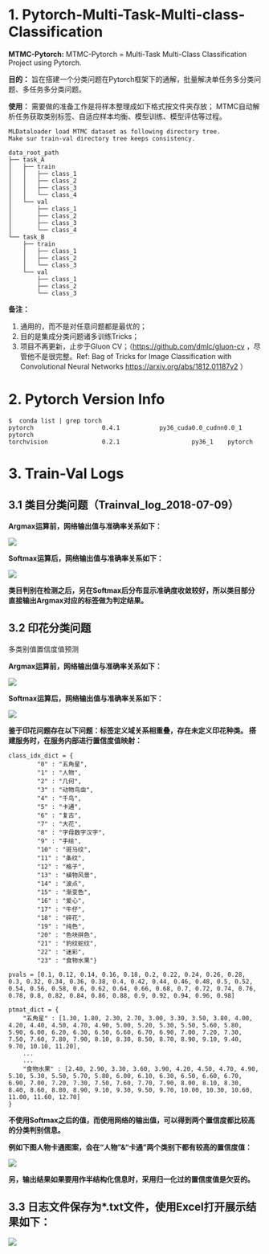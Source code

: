 

# 1. Pytorch-Multi-Task-Multi-class-Classification

**MTMC-Pytorch:**
MTMC-Pytorch = Multi-Task Multi-Class Classification Project using Pytorch.

**目的：**
旨在搭建一个分类问题在Pytorch框架下的通解，批量解决单任务多分类问题、多任务多分类问题。

**使用：**
需要做的准备工作是将样本整理成如下格式按文件夹存放；
MTMC自动解析任务获取类别标签、自适应样本均衡、模型训练、模型评估等过程。

```
MLDataloader load MTMC dataset as following directory tree.
Make sur train-val directory tree keeps consistency.

data_root_path
├── task_A
│   ├── train
│   │   ├── class_1
│   │   ├── class_2
│   │   ├── class_3
│   │   └── class_4
│   └── val
│       ├── class_1
│       ├── class_2
│       ├── class_3
│       └── class_4
└── task_B
    ├── train
    │   ├── class_1
    │   ├── class_2
    │   └── class_3
    └── val
        ├── class_1
        ├── class_2
        └── class_3
```

**备注：**
1. 通用的，而不是对任意问题都是最优的；
2. 目的是集成分类问题诸多训练Tricks；
3. 项目不再更新，止步于Gluon CV；（https://github.com/dmlc/gluon-cv ，尽管他不是很完整。Ref: Bag of Tricks for Image Classification with Convolutional Neural Networks https://arxiv.org/abs/1812.01187v2 ）

# 2. Pytorch Version Info

```
$  conda list | grep torch
pytorch                   0.4.1           py36_cuda0.0_cudnn0.0_1    pytorch
torchvision               0.2.1                    py36_1    pytorch
```

# 3. Train-Val Logs


## 3.1 类目分类问题（Trainval_log_2018-07-09）

**Argmax运算前，网络输出值与准确率关系如下：**

![](https://ws4.sinaimg.cn/large/006tKfTcgy1ft6v36bcjtj30k40dfgoc.jpg)

**Softmax运算后，网络输出值与准确率关系如下：**

![](https://ws3.sinaimg.cn/large/006tKfTcgy1ft6xjm5m4yj30k40df0u5.jpg)

**类目判别在检测之后，另在Softmax后分布显示准确度收敛较好，所以类目部分直接输出Argmax对应的标签做为判定结果。**

## 3.2 印花分类问题

多类别值置信度值预测

**Argmax运算前，网络输出值与准确率关系如下：**

![](https://ws2.sinaimg.cn/large/006tKfTcgy1ft6x7qvvv8j30k40df76z.jpg)

**Softmax运算后，网络输出值与准确率关系如下：**

![](https://ws2.sinaimg.cn/large/006tKfTcgy1ft6x7zo20bj30k40df76y.jpg)

**鉴于印花问题存在以下问题：标签定义域关系相重叠，存在未定义印花种类。
搭建服务时，在服务内部进行置信度值映射：**

```
class_idx_dict = {
        "0" : "五角星",
        "1" : "人物",
        "2" : "几何",
        "3" : "动物鸟虫",
        "4" : "千鸟",
        "5" : "卡通",
        "6" : "复古",
        "7" : "大花",
        "8" : "字母数字汉字",
        "9" : "手绘",
        "10" : "斑马纹",
        "11" : "条纹",
        "12" : "格子",
        "13" : "植物风景",
        "14" : "波点",
        "15" : "渐变色",
        "16" : "爱心",
        "17" : "牛仔",
        "18" : "碎花",
        "19" : "纯色",
        "20" : "色块拼色",
        "21" : "豹纹蛇纹",
        "22" : "迷彩",
        "23" : "食物水果"}

pvals = [0.1, 0.12, 0.14, 0.16, 0.18, 0.2, 0.22, 0.24, 0.26, 0.28, 0.3, 0.32, 0.34, 0.36, 0.38, 0.4, 0.42, 0.44, 0.46, 0.48, 0.5, 0.52, 0.54, 0.56, 0.58, 0.6, 0.62, 0.64, 0.66, 0.68, 0.7, 0.72, 0.74, 0.76, 0.78, 0.8, 0.82, 0.84, 0.86, 0.88, 0.9, 0.92, 0.94, 0.96, 0.98]

ptmat_dict = {
    "五角星" : [1.30, 1.80, 2.30, 2.70, 3.00, 3.30, 3.50, 3.80, 4.00, 4.20, 4.40, 4.50, 4.70, 4.90, 5.00, 5.20, 5.30, 5.50, 5.60, 5.80, 5.90, 6.00, 6.20, 6.30, 6.50, 6.60, 6.70, 6.90, 7.00, 7.20, 7.30, 7.50, 7.60, 7.80, 7.90, 8.10, 8.30, 8.50, 8.70, 8.90, 9.10, 9.40, 9.70, 10.10, 11.20],
    ...
    ...
    "食物水果" : [2.40, 2.90, 3.30, 3.60, 3.90, 4.20, 4.50, 4.70, 4.90, 5.10, 5.30, 5.50, 5.70, 5.80, 6.00, 6.10, 6.30, 6.50, 6.60, 6.70, 6.90, 7.00, 7.20, 7.30, 7.50, 7.60, 7.70, 7.90, 8.00, 8.10, 8.30, 8.40, 8.60, 8.80, 8.90, 9.10, 9.30, 9.50, 9.70, 10.00, 10.30, 10.60, 11.00, 11.60, 12.70]
}
```

**不使用Softmax之后的值，而使用网络的输出值，可以得到两个置信度都比较高的分类判别信息。**

**例如下图人物卡通图案，会在“人物”&“卡通”两个类别下都有较高的置信度值：**

![](https://ws1.sinaimg.cn/large/006tNc79gy1ft4we0p3puj30l30g27c9.jpg)


**另，输出结果如果要用作半结构化信息时，采用归一化过的置信度值是欠妥的。**



## 3.3 日志文件保存为*.txt文件，使用Excel打开展示结果如下：

![](https://ws4.sinaimg.cn/large/006tNc79ly1fz1bikc8edj30ql0p8wid.jpg)



